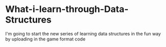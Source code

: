 # What-i-learn-through-Data-Structures
I'm going to start the new series of learning data structures in the fun way by uploading in the game format code 
